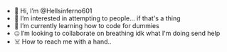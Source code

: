 - 👋 Hi, I’m @Hellsinferno601
- 👀 I’m interested in attempting to people... if that's a thing
- 🤕 I’m currently learning how to code for dummies 
- 🤐 I’m looking to collaborate on breathing idk what I'm doing send help 
- ☠️ How to reach me with a hand.. 

<!---
Hellsinferno601/Hellsinferno601 is a ✨ special ✨ repository because its `README.md` (this file) appears on your GitHub profile.
You can click the Preview link to take a look at your changes.
--->
